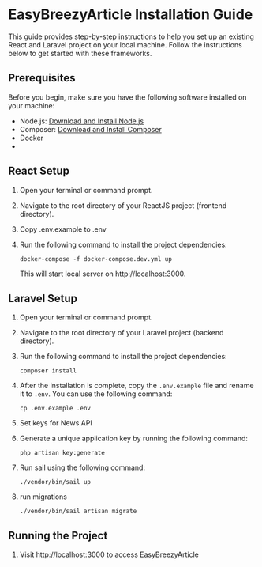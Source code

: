 # EasyBreezyArticle Installation Guide

This guide provides step-by-step instructions to help you set up an existing React and Laravel project on your local machine. Follow the instructions below to get started with these frameworks.

## Prerequisites

Before you begin, make sure you have the following software installed on your machine:

- Node.js: [Download and Install Node.js](https://nodejs.org/en/download/)
- Composer: [Download and Install Composer](https://getcomposer.org/download/)
- Docker
- 
## React Setup

1. Open your terminal or command prompt.

2. Navigate to the root directory of your ReactJS project (frontend directory).

3. Copy .env.example to .env

4. Run the following command to install the project dependencies:

   ```
   docker-compose -f docker-compose.dev.yml up
   ```
   This will start local server on http://localhost:3000.



## Laravel Setup

1. Open your terminal or command prompt.

2. Navigate to the root directory of your Laravel project (backend directory).

3. Run the following command to install the project dependencies:

   ```
   composer install
   ```

4. After the installation is complete, copy the `.env.example` file and rename it to `.env`. You can use the following command:

   ```
   cp .env.example .env
   ```
5. Set keys for News API

6. Generate a unique application key by running the following command:

   ```
   php artisan key:generate
   ```

7. Run sail using the following command:

   ```
   ./vendor/bin/sail up
   ```
8. run migrations

   ```
   ./vendor/bin/sail artisan migrate
   ```
   
## Running the Project
1. Visit http://localhost:3000 to access EasyBreezyArticle
